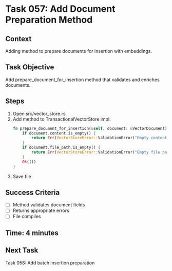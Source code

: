 # Task 057: Add Document Preparation Method

## Context
Adding method to prepare documents for insertion with embeddings.

## Task Objective
Add prepare_document_for_insertion method that validates and enriches documents.

## Steps
1. Open src/vector_store.rs
2. Add method to TransactionalVectorStore impl:
   ```rust
   fn prepare_document_for_insertion(&self, document: &VectorDocument) -> VectorStoreResult<()> {
       if document.content.is_empty() {
           return Err(VectorStoreError::ValidationError("Empty content".to_string()));
       }
       if document.file_path.is_empty() {
           return Err(VectorStoreError::ValidationError("Empty file path".to_string()));
       }
       Ok(())
   }
   ```
3. Save file

## Success Criteria
- [ ] Method validates document fields
- [ ] Returns appropriate errors
- [ ] File compiles

## Time: 4 minutes

## Next Task
Task 058: Add batch insertion preparation